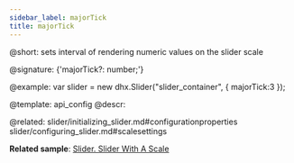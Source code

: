 ```yaml
---
sidebar_label: majorTick
title: majorTick
---          
```


@short: sets interval of rendering numeric values on the slider scale

@signature: {'majorTick?: number;'}

@example: 
var slider = new dhx.Slider("slider_container", { 
    majorTick:3
});


@template:	api_config
@descr: 


@related: slider/initializing_slider.md#configurationproperties
slider/configuring_slider.md#scalesettings

**Related sample**: [Slider. Slider With A Scale](https://snippet.dhtmlx.com/4a6l7cyy)
